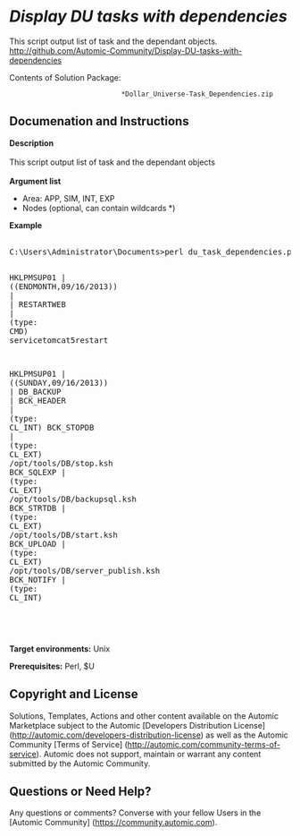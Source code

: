 *Display DU tasks with dependencies*
=============


This script output list of task and the dependant objects.
http://github.com/Automic-Community/Display-DU-tasks-with-dependencies

<!-- List of attached files -->
Contents of Solution Package:

						
								*Dollar_Universe-Task_Dependencies.zip
								
						


Documenation and Instructions
---

<div class="ipsType_textblock ipsPad_half description_content"><strong class="bbc"><span>Description</span></strong><br /><br />This script output list of task and the dependant objects<br /><br /><strong class="bbc"><span>Argument list</span></strong>
<ul class="bbc">
<li>Area: APP, SIM, INT, EXP</li>
<li>Nodes (optional, can contain wildcards *)</li>
</ul>
<span><strong class="bbc">Example</strong></span><br /><br />
<pre class="prettyprint lang-auto linenums:0 prettyprinted"><span class="pln">C</span><span class="pun">:</span><span class="pln">\Users\Administrator\Documents</span><span class="pun">&gt;</span><span class="pln">perl du_task_dependencies</span><span class="pun">.</span><span class="pln">pl EXP hklpmsup01

HKLPMSUP01 </span><span class="pun">|</span><span class="pln"> </span><span class="pun">((</span><span class="pln">ENDMONTH</span><span class="pun">,</span><span class="lit">09</span><span class="pun">/</span><span class="lit">16</span><span class="pun">/</span><span class="lit">2013</span><span class="pun">))</span><span class="pln"> </span><span class="pun">|</span><span class="pln">  </span><span class="pun">|</span><span class="pln"> RESTARTWEB </span><span class="pun">|</span><span class="pln"> </span><span class="pun">(</span><span class="pln">type</span><span class="pun">:</span><span class="pln"> CMD</span><span class="pun">)</span><span class="pln"> servicetomcat5restart

HKLPMSUP01 </span><span class="pun">|</span><span class="pln"> </span><span class="pun">((</span><span class="pln">SUNDAY</span><span class="pun">,</span><span class="lit">09</span><span class="pun">/</span><span class="lit">16</span><span class="pun">/</span><span class="lit">2013</span><span class="pun">))</span><span class="pln"> </span><span class="pun">|</span><span class="pln"> DB_BACKUP </span><span class="pun">|</span><span class="pln"> BCK_HEADER </span><span class="pun">|</span><span class="pln"> </span><span class="pun">(</span><span class="pln">type</span><span class="pun">:</span><span class="pln"> CL_INT</span><span class="pun">)</span><span class="pln">
                                                 BCK_STOPDB </span><span class="pun">|</span><span class="pln"> </span><span class="pun">(</span><span class="pln">type</span><span class="pun">:</span><span class="pln"> CL_EXT</span><span class="pun">)</span><span class="pln"> </span><span class="pun">/</span><span class="pln">opt</span><span class="pun">/</span><span class="pln">tools</span><span class="pun">/</span><span class="pln">DB</span><span class="pun">/</span><span class="pln">stop</span><span class="pun">.</span><span class="pln">ksh
                                                 BCK_SQLEXP </span><span class="pun">|</span><span class="pln"> </span><span class="pun">(</span><span class="pln">type</span><span class="pun">:</span><span class="pln"> CL_EXT</span><span class="pun">)</span><span class="pln"> </span><span class="pun">/</span><span class="pln">opt</span><span class="pun">/</span><span class="pln">tools</span><span class="pun">/</span><span class="pln">DB</span><span class="pun">/</span><span class="pln">backupsql</span><span class="pun">.</span><span class="pln">ksh
                                                 BCK_STRTDB </span><span class="pun">|</span><span class="pln"> </span><span class="pun">(</span><span class="pln">type</span><span class="pun">:</span><span class="pln"> CL_EXT</span><span class="pun">)</span><span class="pln"> </span><span class="pun">/</span><span class="pln">opt</span><span class="pun">/</span><span class="pln">tools</span><span class="pun">/</span><span class="pln">DB</span><span class="pun">/</span><span class="pln">start</span><span class="pun">.</span><span class="pln">ksh
                                                 BCK_UPLOAD </span><span class="pun">|</span><span class="pln"> </span><span class="pun">(</span><span class="pln">type</span><span class="pun">:</span><span class="pln"> CL_EXT</span><span class="pun">)</span><span class="pln"> </span><span class="pun">/</span><span class="pln">opt</span><span class="pun">/</span><span class="pln">tools</span><span class="pun">/</span><span class="pln">DB</span><span class="pun">/</span><span class="pln">server_publish</span><span class="pun">.</span><span class="pln">ksh
                                                 BCK_NOTIFY </span><span class="pun">|</span><span class="pln"> </span><span class="pun">(</span><span class="pln">type</span><span class="pun">:</span><span class="pln"> CL_INT</span><span class="pun">)<br /><br /></span></pre>
<p>&nbsp;</p>
<p><strong class="title">Target environments:</strong> Unix</p>
<p><strong class="title">Prerequisites:</strong> Perl, $U</p>
</div>

Copyright and License
---

Solutions, Templates, Actions and other content available on the Automic Marketplace subject to the Automic [Developers Distribution License] (http://automic.com/developers-distribution-license) as well as the Automic Community [Terms of Service] (http://automic.com/community-terms-of-service).
Automic does not support, maintain or warrant any content submitted by the Automic Community.



Questions or Need Help? 
---
Any questions or comments? Converse with your fellow Users in the [Automic Community] (https://community.automic.com).